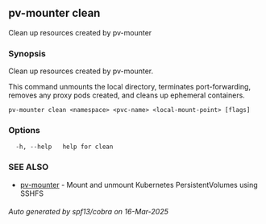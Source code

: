 ## pv-mounter clean

Clean up resources created by pv-mounter

### Synopsis

Clean up resources created by pv-mounter.

This command unmounts the local directory, terminates port-forwarding,
removes any proxy pods created, and cleans up ephemeral containers.

```
pv-mounter clean <namespace> <pvc-name> <local-mount-point> [flags]
```

### Options

```
  -h, --help   help for clean
```

### SEE ALSO

* [pv-mounter](pv-mounter.md)	 - Mount and unmount Kubernetes PersistentVolumes using SSHFS

###### Auto generated by spf13/cobra on 16-Mar-2025
